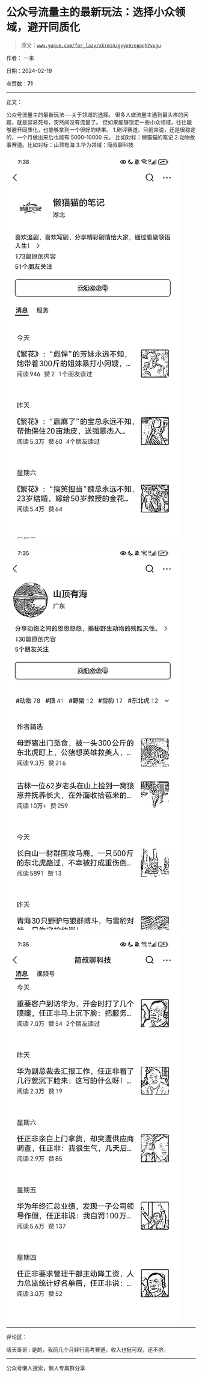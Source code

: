 # 公众号流量主的最新玩法：选择小众领域，避开同质化

> 原文：[`www.yuque.com/for_lazy/xkrm14/gyyx6zeppqh7vugu`](https://www.yuque.com/for_lazy/xkrm14/gyyx6zeppqh7vugu)

作者： 一来

日期：2024-02-19

点赞数：**71**

* * *

正文：

公众号流量主的最新玩法---关于领域的选择。 很多人做流量主遇到最头疼的问题，就是容易死号，突然间没有流量了。
但如果能够锁定一些小众领域，往往能够避开同质化，也能够拿到一个很好的结果。
1.剧评赛道。目前来说，还是很稳定的，一个月做出来后也能有 5000-10000 元。 比如对标：懒猫猫的笔记 2.动物故事赛道。比如对标：山顶有海
3.华为领域：简叔聊科技

![](img/3e3bc49eaecb65bbaf227e501827582d.png)

![](img/2eb9d06d39309ec3f0879b0772c2dfb1.png)

![](img/2b20b787f0690279a15c2ae58d5cb72a.png)

* * *

评论区：

晴天哥哥 : 是的，我前几个月转行高考赛道，收入也挺可观，还不挤。

* * *

公众号懒人搜索，懒人专属群分享